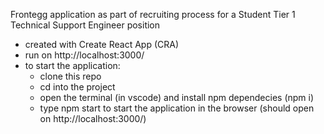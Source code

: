Frontegg application as part of recruiting process for a Student Tier 1 Technical Support Engineer position

- created with Create React App (CRA)
- run on http://localhost:3000/
- to start the application:
    - clone this repo 
    - cd into the project
    - open the terminal (in vscode) and install npm dependecies (npm i)
    - type npm start to start the application in the browser (should open on http://localhost:3000/)

